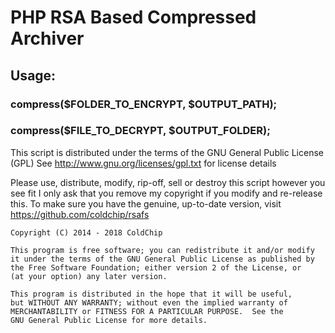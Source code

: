 <h1>PHP RSA Based Compressed Archiver</h1>
<h2>Usage: </h2> 
<h3>compress($FOLDER_TO_ENCRYPT, $OUTPUT_PATH);</h3>
<h3>compress($FILE_TO_DECRYPT, $OUTPUT_FOLDER);</h3>

This script is distributed under the terms of the GNU General Public License (GPL)
See http://www.gnu.org/licenses/gpl.txt for license details

Please use, distribute, modify, rip-off, sell or destroy this script however you see fit
I only ask that you remove my copyright if you modify and re-release this.
To make sure you have the genuine, up-to-date version, visit https://github.com/coldchip/rsafs

    Copyright (C) 2014 - 2018 ColdChip

    This program is free software; you can redistribute it and/or modify
    it under the terms of the GNU General Public License as published by
    the Free Software Foundation; either version 2 of the License, or
    (at your option) any later version.

    This program is distributed in the hope that it will be useful,
    but WITHOUT ANY WARRANTY; without even the implied warranty of
    MERCHANTABILITY or FITNESS FOR A PARTICULAR PURPOSE.  See the
    GNU General Public License for more details.

